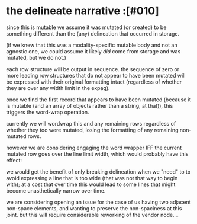 # the delineate narrative :[#010]

since this is mutable we assume it was mutated (or created) to
be something different than the (any) delineation that occurred
in storage.

(if we knew that this was a modality-specific mutable body and not
an agnostic one, we could assume it likely *did* come from storage
and was mutated, but we do not.)

each row structure will be output in sequence. the sequence of
zero or more leading row structures that do not appear to have
been mutated will be expressed with their original formatting
intact (regardless of whether they are over any width limit in
the expag).

once we find the first record that appears to have been mutated
(because it is mutable (and an array of objects rather than a
string, at that)), this triggers the word-wrap operation.

currently we will wordwrap this and any remaining rows regardless
of whether they too were mutated, losing the formatting of any
remaining non-mutated rows.

however we are considering engaging the word wrapper IFF the
current mutated row goes over the line limit width, which would
probably have this effect:

we would get the benefit of only breaking delineation when we
"need" to to avoid expressing a line that is too wide (that was
not that way to begin with); at a cost that over time this would
lead to some lines that might become unasthetically narrow over
time.

we are considering opening an issue for the case of us having
two adjacent non-space elements, and wanting to preserve the
non-spaciness at this joint. but this will require considerable
reworking of the vendor node.
_

